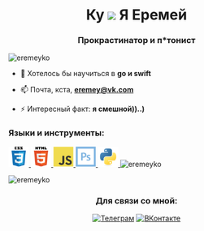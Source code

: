 <h1 align="center">Ку <img src="https://media.giphy.com/media/hvRJCLFzcasrR4ia7z/giphy.gif" width="28"> Я Еремей</h1>
<h3 align="center">Прокрастинатор и п*тонист</h3>

<p align="left"> <img src="https://komarev.com/ghpvc/?username=eremeyko&label=%D0%A7%D0%B5%D0%BA%D0%BD%D1%83%D0%BB%D0%B8%20%D1%80%D0%B0%D0%B7%20%D0%BF%D1%80%D0%BE%D1%84%D0%B8%D0%BB%D1%8C:&color=78c6fd&style=flat" alt="eremeyko" /> </p>

- 🌱 Хотелось бы научиться в **go и swift**

- 📫 Почта, кста, **eremey@vk.com**

- ⚡ Интересный факт: **я смешной))..)**


<h3 align="left">Языки и инструменты:</h3>
<p align="left"> <a href="https://www.w3schools.com/css/" target="_blank"> <img src="https://raw.githubusercontent.com/devicons/devicon/master/icons/css3/css3-original-wordmark.svg" alt="css3" width="40" height="40"/> </a> <a href="https://www.w3.org/html/" target="_blank"> <img src="https://raw.githubusercontent.com/devicons/devicon/master/icons/html5/html5-original-wordmark.svg" alt="html5" width="40" height="40"/> </a> <a href="https://developer.mozilla.org/en-US/docs/Web/JavaScript" target="_blank"> <img src="https://raw.githubusercontent.com/devicons/devicon/master/icons/javascript/javascript-original.svg" alt="javascript" width="40" height="40"/> </a> <a href="https://www.photoshop.com/en" target="_blank"> <img src="https://raw.githubusercontent.com/devicons/devicon/master/icons/photoshop/photoshop-line.svg" alt="photoshop" width="40" height="40"/> </a> <a href="https://www.python.org" target="_blank"> <img src="https://raw.githubusercontent.com/devicons/devicon/master/icons/python/python-original.svg" alt="python" width="40" height="40"/> </a> <a> <img src="https://github-readme-stats.vercel.app/api/top-langs/?username=eremeyko&layout=compact&custom_title=%D0%AF%D0%B7%D1%8B%D0%BA%D0%B8?&show_icons=true&disable_animations=false&icon_color=ffe32e&title_color=ffffff&text_color=ffffff&border_color=78c6fd&bg_color=45,78c6fd,5e7aef" alt="eremeyko" /> </a> </p>


<p><img src="https://github-readme-stats.vercel.app/api?username=eremeyko&show_icons=true&icon_color=ffe32e&text_color=ffffff&border_color=78c6fd&bg_color=45,78c6fd,5e7aef&hide_rank=True&hide_title=True" alt="eremeyko" /></p>


<h3 align="center">Для связи со мной:</h3>
<p align="center">
  <a href="https://t.me/framei"
    ><img
      src="https://img.shields.io/badge/Telegram-2CA5E0?color=78c6fd&style=for-the-badge&logo=telegram&logoColor=white"
      alt="Телеграм"
  /></a>
  <a href="https://vk.com/eremey"
    ><img
      src="https://img.shields.io/badge/VKontakte-%232E87FB?color=5e7aef&style=for-the-badge&logo=vk&logoColor=white"
      alt="ВКонтакте"
  /></a>
</p>
